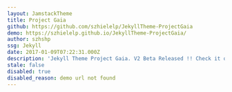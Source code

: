 ```yaml
---
layout: JamstackTheme
title: Project Gaia
github: https://github.com/szhielelp/JekyllTheme-ProjectGaia
demo: https://szhielelp.github.io/JekyllTheme-ProjectGaia/
author: szhshp
ssg: Jekyll
date: 2017-01-09T07:22:31.000Z
description: 'Jekyll Theme Project Gaia. V2 Beta Released !! Check it out -> '
stale: false
disabled: true
disabled_reason: demo url not found
---
```

